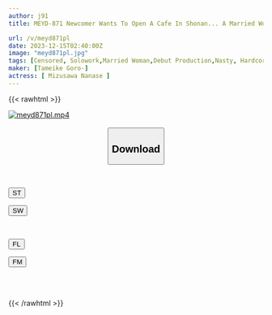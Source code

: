 ```yaml
---
author: j91
title: MEYD-871 Newcomer Wants To Open A Cafe In Shonan... A Married Woman Whose Sex Is Too Passionate Nanase Mizusawa Makes An Explosive AV Debut

url: /v/meyd871pl
date: 2023-12-15T02:40:00Z
image: "meyd871pl.jpg"
tags: [Censored, Solowork,Married Woman,Debut Production,Nasty, Hardcore,Slender,Mature Woman	]
maker: [Tameike Goro-]
actress: [ Mizusawa Nanase ]
---
```



{{< rawhtml >}}

<div class="video" data-videoid="MzvRld1gkdFm2Aw">
    <a href="javascript:;">
        <img src="/v/meyd871pl/meyd871pl.jpg" width="WIDTH" height="HEIGHT" alt="meyd871pl.mp4" loading="lazy">
    </a>
</div>

<script type="text/javascript" src="https://j91.asia/asset/on-demand-st.js"></script>

<br>
  <link rel="stylesheet" href="https://j91.asia/asset/bs5.css">
  
  <center>
  <button class="btn btn-primary" type="button" data-bs-toggle="collapse" data-bs-target=".multi-collapse" aria-expanded="false" aria-controls="multiCollapseExample1 multiCollapseExample2"><h2>Download</h2></button></center>
</p>
<div class="row">
  <div class="col">
    <div class="collapse multi-collapse" id="multiCollapseExample1">
      <div class="card card-body">
	      	      <br>
<div class="buttons">  
<p><a href="https://streamtape.to/v/MzvRld1gkdFm2Aw" target="_blank"><button class="btn-hover color-3"><i class="fa fa-download"></i> ST</button></a></p>
<p><a href="https://flaswish.com/s0q5ovsssi4y" target="_blank"><button class="btn-hover color-2"><i class="fa fa-download"></i> SW</button></a></p></div>
    </div>
  </div>
</div>
  <div class="col">
    <div class="collapse multi-collapse" id="multiCollapseExample2">
      <div class="card card-body">
	      <br>
<div class="buttons">
<p><a href="javascript:;" target="_blank"><button class="btn-hover color-9"><i class="fa fa-download"></i> FL</button></a></p>
<p><a href="javascript:;" target="_blank"><button class="btn-hover color-8"><i class="fa fa-download"></i> FM</button></a></p></div>
<br><br>
      </div>
    </div>
  </div>
</div>

{{< /rawhtml >}}